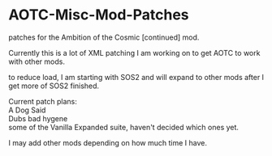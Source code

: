 # AOTC-Misc-Mod-Patches</br>
patches for the Ambition of the Cosmic [continued] mod. </br>


Currently this is a lot of XML patching I am working on to get AOTC to work with other mods. </br>

to reduce load, I am starting with SOS2 and will expand to other mods after I get more of SOS2 finished. 


Current patch plans:</br>
A Dog Said</br>
Dubs bad hygene</br>
some of the Vanilla Expanded suite, haven't decided which ones yet.</br>



I may add other mods depending on how much time I have. 
